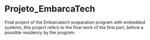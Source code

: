 # Projeto_EmbarcaTech
Final project of the Embarcatech preparation program with embedded systems, this project refers to the final work of the first part, before a possible residency by the program.
